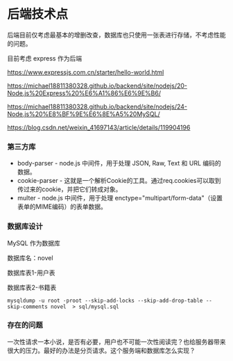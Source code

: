 # 后端技术点

后端目前仅考虑最基本的增删改查，数据库也只使用一张表进行存储，不考虑性能的问题。

目前考虑 express 作为后端

https://www.expressjs.com.cn/starter/hello-world.html

https://michael18811380328.github.io/backend/site/nodejs/20-Node.js%20Express%20%E6%A1%86%E6%9E%B6/

https://michael18811380328.github.io/backend/site/nodejs/24-Node.js%20%E8%BF%9E%E6%8E%A5%20MySQL/

https://blog.csdn.net/weixin_41697143/article/details/119904196

### 第三方库

- body-parser - node.js 中间件，用于处理 JSON, Raw, Text 和 URL 编码的数据。
- cookie-parser - 这就是一个解析Cookie的工具。通过req.cookies可以取到传过来的cookie，并把它们转成对象。
- multer - node.js 中间件，用于处理 enctype="multipart/form-data"（设置表单的MIME编码）的表单数据。

### 数据库设计

MySQL 作为数据库

数据库名：novel

数据库表1-用户表

数据库表2-书籍表
```
mysqldump -u root -proot --skip-add-locks --skip-add-drop-table --skip-comments novel  > sql/mysql.sql
```

### 存在的问题

一次性请求一本小说，是否有必要，用户也不可能一次性阅读完？也给服务器带来很大的压力。最好的办法是分页请求。这个服务端和数据库怎么实现？
